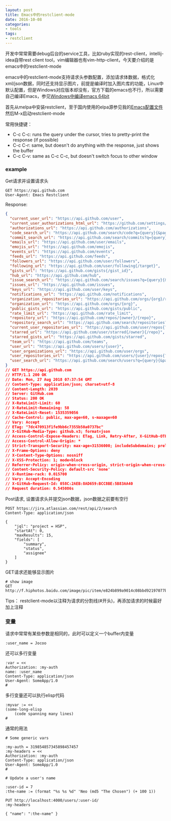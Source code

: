 ```yaml
---
layout: post
title: Emacs中的restclient-mode
date: 2016-10-08
categories:
- tools
tags:
- restclient
---
```


开发中常常需要debug后台的service工具，比如ruby实现的rest-client，intellij-idea自带rest client tool，vim编辑器也有vim-http-client，今天要介绍的是emacs中的restclient-mode
<!-- more -->
emacs中的restclient-mode支持请求头参数配置，添加请求体数据，格式化xml/json数据，同时还支持显示图片，前提是编译时加入图片库的功能，Linux中默认配置，但是Windows对应版本却没有，官方下载的emacs也不行，所以需要自己编译Emacs，参见[Windows中编译emacs 64bit](/2016/09/06/2016-9-6-building-emacs-w64-with-msys2/)

首先从melpa中安装restclient，至于国内使用的elpa源参见我的[Emacs配置文件](https://github.com/Jocoo0326/emacs.d)
然后M-x启动restclient-mode

常用快捷键：
* C-c C-c: runs the query under the cursor, tries to pretty-print the response (if possible)
* C-c C-r: same, but doesn't do anything with the response, just shows the buffer
* C-c C-v: same as C-c C-c, but doesn't switch focus to other window

### example
Get请求并设置请求头
```
GET https://api.github.com
User-Agent: Emacs Restclient
```
Response:
``` json
{
  "current_user_url": "https://api.github.com/user",
  "current_user_authorizations_html_url": "https://github.com/settings/connections/applications{/client_id}",
  "authorizations_url": "https://api.github.com/authorizations",
  "code_search_url": "https://api.github.com/search/code?q={query}{&page,per_page,sort,order}",
  "commit_search_url": "https://api.github.com/search/commits?q={query}{&page,per_page,sort,order}",
  "emails_url": "https://api.github.com/user/emails",
  "emojis_url": "https://api.github.com/emojis",
  "events_url": "https://api.github.com/events",
  "feeds_url": "https://api.github.com/feeds",
  "followers_url": "https://api.github.com/user/followers",
  "following_url": "https://api.github.com/user/following{/target}",
  "gists_url": "https://api.github.com/gists{/gist_id}",
  "hub_url": "https://api.github.com/hub",
  "issue_search_url": "https://api.github.com/search/issues?q={query}{&page,per_page,sort,order}",
  "issues_url": "https://api.github.com/issues",
  "keys_url": "https://api.github.com/user/keys",
  "notifications_url": "https://api.github.com/notifications",
  "organization_repositories_url": "https://api.github.com/orgs/{org}/repos{?type,page,per_page,sort}",
  "organization_url": "https://api.github.com/orgs/{org}",
  "public_gists_url": "https://api.github.com/gists/public",
  "rate_limit_url": "https://api.github.com/rate_limit",
  "repository_url": "https://api.github.com/repos/{owner}/{repo}",
  "repository_search_url": "https://api.github.com/search/repositories?q={query}{&page,per_page,sort,order}",
  "current_user_repositories_url": "https://api.github.com/user/repos{?type,page,per_page,sort}",
  "starred_url": "https://api.github.com/user/starred{/owner}{/repo}",
  "starred_gists_url": "https://api.github.com/gists/starred",
  "team_url": "https://api.github.com/teams",
  "user_url": "https://api.github.com/users/{user}",
  "user_organizations_url": "https://api.github.com/user/orgs",
  "user_repositories_url": "https://api.github.com/users/{user}/repos{?type,page,per_page,sort}",
  "user_search_url": "https://api.github.com/search/users?q={query}{&page,per_page,sort,order}"
}
// GET https://api.github.com
// HTTP/1.1 200 OK
// Date: Mon, 27 Aug 2018 07:37:54 GMT
// Content-Type: application/json; charset=utf-8
// Content-Length: 2039
// Server: GitHub.com
// Status: 200 OK
// X-RateLimit-Limit: 60
// X-RateLimit-Remaining: 58
// X-RateLimit-Reset: 1535359056
// Cache-Control: public, max-age=60, s-maxage=60
// Vary: Accept
// ETag: "7dc470913f1fe9bb6c7355b50a0737bc"
// X-GitHub-Media-Type: github.v3; format=json
// Access-Control-Expose-Headers: ETag, Link, Retry-After, X-GitHub-OTP, X-RateLimit-Limit, X-RateLimit-Remaining, X-RateLimit-Reset, X-OAuth-Scopes, X-Accepted-OAuth-Scopes, X-Poll-Interval
// Access-Control-Allow-Origin: *
// Strict-Transport-Security: max-age=31536000; includeSubdomains; preload
// X-Frame-Options: deny
// X-Content-Type-Options: nosniff
// X-XSS-Protection: 1; mode=block
// Referrer-Policy: origin-when-cross-origin, strict-origin-when-cross-origin
// Content-Security-Policy: default-src 'none'
// X-Runtime-rack: 0.015700
// Vary: Accept-Encoding
// X-GitHub-Request-Id: 058C:2AEB:8AD659:BCC8BE:5B83AA40
// Request duration: 0.545086s
```

Post请求, 设置请求头并提交json数据，json数据之前要有空行
```
POST https://jira.atlassian.com/rest/api/2/search
Content-Type: application/json

{
    "jql": "project = HSP",
    "startAt": 0,
    "maxResults": 15,
    "fields": [
        "summary",
        "status",
        "assignee"
    ]
}
```

GET请求还能够显示图片
```
# show image
GET http://f.hiphotos.baidu.com/image/pic/item/e824b899a9014c08bbd92197077b02087bf4f426.jpg
```
Tips： restclient-mode以注释为请求的分割线(#开头)，再添加请求的时候最好加上注释

### 变量
请求中常常有某些参数是相同的，此时可以定义一个buffer内变量
```
:user_name = Jocoo
```
还可以多行变量
```
:var = <<
Authorization: :my-auth
name: :user_name
Content-Type: application/json
User-Agent: SomeApp/1.0
#
```
多行变量还可以执行elisp代码
```
:myvar := <<
(some-long-elisp
    (code spanning many lines)
#
```
通常的用法
```
# Some generic vars

:my-auth = 319854857345898457457
:my-headers = <<
Authorization: :my-auth
Content-Type: application/json
User-Agent: SomeApp/1.0
#

# Update a user's name

:user-id = 7
:the-name := (format "%s %s %d" 'Neo (md5 "The Chosen") (+ 100 1))

PUT http://localhost:4000/users/:user-id/
:my-headers

{ "name": ":the-name" }
```
